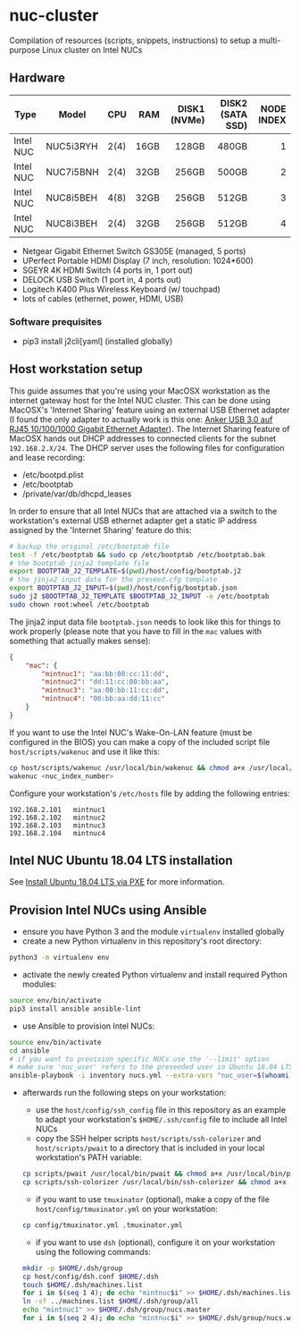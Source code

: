 # nuc-cluster

Compilation of resources (scripts, snippets, instructions) to setup a multi-purpose Linux cluster on Intel NUCs

## Hardware

| Type      | Model      | CPU  | RAM    | DISK1 (NVMe) | DISK2 (SATA SSD) | NODE INDEX |
|-----------|------------|------|-------:|-------------:|-----------------:|-----------:|
| Intel NUC | NUC5i3RYH  | 2(4) | 16GB   | 128GB        | 480GB            | 1          |
| Intel NUC | NUC7i5BNH  | 2(4) | 32GB   | 256GB        | 500GB            | 2          |
| Intel NUC | NUC8i5BEH  | 4(8) | 32GB   | 256GB        | 512GB            | 3          |
| Intel NUC | NUC8i3BEH  | 2(4) | 32GB   | 256GB        | 512GB            | 4          |

- Netgear Gigabit Ethernet Switch GS305E (managed, 5 ports)
- UPerfect Portable HDMI Display (7 inch, resolution: 1024*600)
- SGEYR 4K HDMI Switch (4 ports in, 1 port out)
- DELOCK USB Switch (1 port in, 4 ports out)
- Logitech K400 Plus Wireless Keyboard (w/ touchpad)
- lots of cables (ethernet, power, HDMI, USB)

### Software prequisites

- pip3 install j2cli[yaml] (installed globally)

## Host workstation setup

This guide assumes that you're using your MacOSX workstation as the internet gateway host for
the Intel NUC cluster. This can be done using MacOSX's 'Internet Sharing' feature using an external USB Ethernet adapter (I found the only adapter to actually work is this one: [Anker USB 3.0 auf RJ45 10/100/1000 Gigabit Ethernet Adapter](https://www.amazon.de/gp/product/B00NPJV4YY/ref=ppx_yo_dt_b_search_asin_title?ie=UTF8&psc=1)).
The Internet Sharing feature of MacOSX hands out DHCP addresses to connected clients for the subnet `192.168.2.X/24`. The DHCP server uses the following files for configuration and lease recording:

- /etc/bootpd.plist
- /etc/bootptab
- /private/var/db/dhcpd_leases

In order to ensure that all Intel NUCs that are attached via a switch to the workstation's external USB ethernet adapter get a static IP address assigned by the 'Internet Sharing' feature do this:

```bash
# backup the original /etc/bootptab file
test -f /etc/bootptab && sudo cp /etc/bootptab /etc/bootptab.bak
# the bootptab jinja2 template file
export BOOTPTAB_J2_TEMPLATE=$(pwd)/host/config/bootptab.j2
# the jinja2 input data for the preseed.cfg template
export BOOTPTAB_J2_INPUT=$(pwd)/host/config/bootptab.json
sudo j2 $BOOTPTAB_J2_TEMPLATE $BOOTPTAB_J2_INPUT -o /etc/bootptab
sudo chown root:wheel /etc/bootptab
```

The jinja2 input data file `bootptab.json` needs to look like this for things to work properly (please note that you have to fill in the `mac` values with something that actually makes sense):

```json
{
    "mac": {
        "mintnuc1": "aa:bb:00:cc:11:dd",
        "mintnuc2": "dd:11:cc:00:bb:aa",
        "mintnuc3": "aa:00:bb:11:cc:dd",
        "mintnuc4": "00:bb:aa:dd:11:cc"
    }
}
```

If you want to use the Intel NUC's Wake-On-LAN feature (must be configured in the BIOS) you can make a copy of the included script file `host/scripts/wakenuc` and use it like this:

```bash
cp host/scripts/wakenuc /usr/local/bin/wakenuc && chmod a+x /usr/local/bin/wakenuc
wakenuc <nuc_index_number>
```

Configure your workstation's `/etc/hosts` file by adding the following entries:

```text
192.168.2.101   mintnuc1
192.168.2.102   mintnuc2
192.168.2.103   mintnuc3
192.168.2.104   mintnuc4
```

## Intel NUC Ubuntu 18.04 LTS installation

See [Install Ubuntu 18.04 LTS via PXE](host/pxe_server/README.md) for more information.

## Provision Intel NUCs using Ansible

- ensure you have Python 3 and the module `virtualenv` installed globally
- create a new Python virtualenv in this repository's root directory:

```bash
python3 -m virtualenv env
```

- activate the newly created Python virtualenv and install required Python modules:

```bash
source env/bin/activate
pip3 install ansible ansible-lint
```

- use Ansible to provision Intel NUCs:

```bash
source env/bin/activate
cd ansible
# if you want to provision specific NUCs use the '--limit' option
# make sure 'nuc_user' refers to the preseeded user in Ubuntu 18.04 LTS
ansible-playbook -i inventory nucs.yml --extra-vars "nuc_user=$(whoami)" --ask-become-pass [--limit nucs[0]]
```

- afterwards run the following steps on your workstation:
  - use the `host/config/ssh_config` file in this repository as an example to adapt your workstation's `$HOME/.ssh/config` file to include all Intel NUCs
  - copy the SSH helper scripts `host/scripts/ssh-colorizer` and `host/scripts/pwait` to a directory that is included in your local workstation's PATH variable:

  ```bash
  cp scripts/pwait /usr/local/bin/pwait && chmod a+x /usr/local/bin/pwait
  cp scripts/ssh-colorizer /usr/local/bin/ssh-colorizer && chmod a+x /usr/local/bin/ssh-colorizer
  ```

  - if you want to use `tmuxinator` (optional), make a copy of the file `host/config/tmuxinator.yml` on your workstation:

  ```bash
  cp config/tmuxinator.yml .tmuxinator.yml
  ```

  - if you want to use `dsh` (optional), configure it on your workstation using the following commands:

  ```bash
  mkdir -p $HOME/.dsh/group
  cp host/config/dsh.conf $HOME/.dsh
  touch $HOME/.dsh/machines.list
  for i in $(seq 1 4); do echo "mintnuc$i" >> $HOME/.dsh/machines.list; done
  ln -sf ../machines.list $HOME/.dsh/group/all
  echo "mintnuc1" >> $HOME/.dsh/group/nucs.master
  for i in $(seq 2 4); do echo "mintnuc$i" >> $HOME/.dsh/group/nucs.worker; done
  ```
